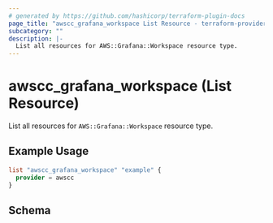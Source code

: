 ```yaml
---
# generated by https://github.com/hashicorp/terraform-plugin-docs
page_title: "awscc_grafana_workspace List Resource - terraform-provider-awscc"
subcategory: ""
description: |-
  List all resources for AWS::Grafana::Workspace resource type.
---
```


# awscc_grafana_workspace (List Resource)

List all resources for `AWS::Grafana::Workspace` resource type.

## Example Usage

```terraform
list "awscc_grafana_workspace" "example" {
  provider = awscc
}
```

<!-- schema generated by tfplugindocs -->
## Schema
